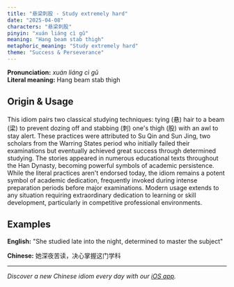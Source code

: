 ```yaml
---
title: "悬梁刺股 - Study extremely hard"
date: "2025-04-08"
characters: "悬梁刺股"
pinyin: "xuán liáng cì gǔ"
meaning: "Hang beam stab thigh"
metaphoric_meaning: "Study extremely hard"
theme: "Success & Perseverance"
---
```


**Pronunciation:** *xuán liáng cì gǔ*  
**Literal meaning:** Hang beam stab thigh

## Origin & Usage

This idiom pairs two classical studying techniques: tying (悬) hair to a beam (梁) to prevent dozing off and stabbing (刺) one's thigh (股) with an awl to stay alert. These practices were attributed to Su Qin and Sun Jing, two scholars from the Warring States period who initially failed their examinations but eventually achieved great success through determined studying. The stories appeared in numerous educational texts throughout the Han Dynasty, becoming powerful symbols of academic persistence. While the literal practices aren't endorsed today, the idiom remains a potent symbol of academic dedication, frequently invoked during intense preparation periods before major examinations. Modern usage extends to any situation requiring extraordinary dedication to learning or skill development, particularly in competitive professional environments.

## Examples

**English:** "She studied late into the night, determined to master the subject"

**Chinese:** 她深夜苦读，决心掌握这门学科

---

*Discover a new Chinese idiom every day with our [iOS app](https://apps.apple.com/us/app/daily-chinese-idioms/id6740611324).*

